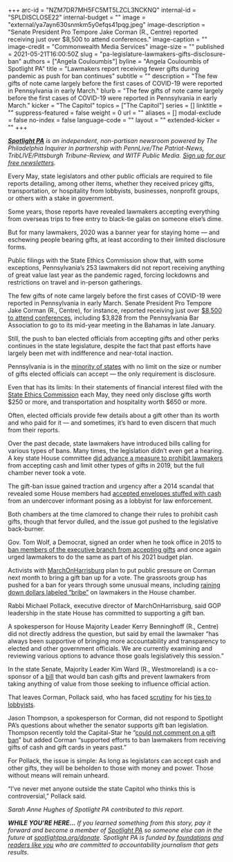 +++
arc-id = "NZM7DR7MH5FC5MT5LZCL3NCKNQ"
internal-id = "SPLDISCLOSE22"
internal-budget = ""
image = "external/ya7ayn630snmkm5y0efqs41pqg.jpeg"
image-description = "Senate President Pro Tempore Jake Corman (R., Centre) reported receiving just over $8,500 to attend conferences."
image-caption = ""
image-credit = "Commonwealth Media Services"
image-size = ""
published = 2021-05-21T16:00:50Z
slug = "pa-legislature-lawmakers-gifts-disclosure-ban"
authors = ["Angela Couloumbis"]
byline = "Angela Couloumbis of Spotlight PA"
title = "Lawmakers report receiving fewer gifts during pandemic as push for ban continues"
subtitle = ""
description = "The few gifts of note came largely before the first cases of COVID-19 were reported in Pennsylvania in early March."
blurb = "The few gifts of note came largely before the first cases of COVID-19 were reported in Pennsylvania in early March."
kicker = "The Capitol"
topics = ["The Capitol"]
series = []
linktitle = ""
suppress-featured = false
weight = 0
url = ""
aliases = []
modal-exclude = false
no-index = false
language-code = ""
layout = ""
extended-kicker = ""
+++

<a href="https://www.spotlightpa.org/"><i><b>Spotlight PA</b></i></a><i> is an independent, non-partisan newsroom powered by The Philadelphia Inquirer in partnership with PennLive/The Patriot-News, TribLIVE/Pittsburgh Tribune-Review, and WITF Public Media. </i><a href="https://www.spotlightpa.org/newsletters"><i>Sign up for our free newsletters</i></a><i>.</i>

Every May, state legislators and other public officials are required to file reports detailing, among other items, whether they received pricey gifts, transportation, or hospitality from lobbyists, businesses, nonprofit groups, or others with a stake in government.

Some years, those reports have revealed lawmakers accepting everything from overseas trips to free entry to black-tie galas on someone else’s dime.

But for many lawmakers, 2020 was a banner year for staying home — and eschewing people bearing gifts, at least according to their limited disclosure forms.

<script src="https://www.spotlightpa.org/embed.js" async></script><div data-spl-embed-version="1" data-spl-src="https://www.spotlightpa.org/embeds/newsletter/"></div>

Public filings with the State Ethics Commission show that, with some exceptions, Pennsylvania’s 253 lawmakers did not report receiving anything of great value last year as the pandemic raged, forcing lockdowns and restrictions on travel and in-person gatherings.

The few gifts of note came largely before the first cases of COVID-19 were reported in Pennsylvania in early March. Senate President Pro Tempore Jake Corman (R., Centre), for instance, reported receiving just over <a href="https://www.ethicsrulings.pa.gov/WebLink/DocView.aspx?id=419852&searchid=a2dd92eb-c4c6-475f-8817-d737e9699699&dbid=0&repo=EthicsLF8">$8,500 to attend conferences</a>, including $3,828 from the Pennsylvania Bar Association to go to its mid-year meeting in the Bahamas in late January.

Still, the push to ban elected officials from accepting gifts and other perks continues in the state legislature, despite the fact that past efforts have largely been met with indifference and near-total inaction.

Pennsylvania is in the <a href="https://www.ncsl.org/research/ethics/50-state-table-gift-laws.aspx">minority of states</a> with no limit on the size or number of gifts elected officials can accept — the only requirement is disclosure.

Even that has its limits: In their statements of financial interest filed with the <a href="https://www.ethicsrulings.pa.gov/WebLink/CustomSearch.aspx?SearchName=SearchforStatementsofFinancialInterestsforms&repo=EthicsLF8">State Ethics Commission</a> each May, they need only disclose gifts worth $250 or more, and transportation and hospitality worth $650 or more.

Often, elected officials provide few details about a gift other than its worth and who paid for it — and sometimes, it’s hard to even discern that much from their reports.

Over the past decade, state lawmakers have introduced bills calling for various types of bans. Many times, the legislation didn’t even get a hearing. A key state House committee <a href="https://whyy.org/articles/after-years-of-pressure-from-advocates-pa-house-advances-gift-ban/">did advance a measure to prohibit lawmakers</a> from accepting cash and limit other types of gifts in 2019, but the full chamber never took a vote.

The gift-ban issue gained traction and urgency after a 2014 scandal that revealed some House members had <a href="https://www.inquirer.com/philly/news/20140316_Kane_shut_down_sting_that_snared_Phila__officials.html">accepted envelopes stuffed with cash</a> from an undercover informant posing as a lobbyist for law enforcement.

Both chambers at the time clamored to change their rules to prohibit cash gifts, though that fervor dulled, and the issue got pushed to the legislative back-burner.

Gov. Tom Wolf, a Democrat, signed an order when he took office in 2015 to <a href="https://www.pennlive.com/politics/2015/01/gov_tom_wolf_signs_gift_ban_le.html">ban members of the executive branch from accepting gifts</a> and once again urged lawmakers to do the same as part of his 2021 budget plan.

Activists with <a href="https://www.mohpa.org/" target="_blank">MarchOnHarrisburg</a> plan to put public pressure on Corman next month to bring a gift ban up for a vote. The grassroots group has pushed for a ban for years through some unusual means, including <a href="https://www.facebook.com/MarchOnHarrisburg2/posts/1174371349670078">raining down dollars labeled “bribe”</a> on lawmakers in the House chamber.

Rabbi Michael Pollack, executive director of MarchOnHarrisburg, said GOP leadership in the state House has committed to supporting a gift ban.

A spokesperson for House Majority Leader Kerry Benninghoff (R., Centre) did not directly address the question, but said by email the lawmaker “has always been supportive of bringing more accountability and transparency to elected and other government officials. We are currently examining and reviewing various options to advance those goals legislatively this session.”

<script src="https://www.spotlightpa.org/embed.js" async></script><div data-spl-embed-version="1" data-spl-src="https://www.spotlightpa.org/embeds/donate/?teaser_text=If%20you%20learned%20something%20from%20this%20report%2C%20pay%20it%20forward%20and%20become%20a%20member%20of%20Spotlight%20PA%20so%20someone%20else%20can%20in%20the%20future."></div>

In the state Senate, Majority Leader Kim Ward (R., Westmoreland) is a co-sponsor of a <a href="https://www.legis.state.pa.us/cfdocs/billInfo/billInfo.cfm?sYear=2021&sInd=0&body=S&type=B&bn=0401" target="_blank">bill</a> that would ban cash gifts and prevent lawmakers from taking anything of value from those seeking to influence official action.

That leaves Corman, Pollack said, who has faced <a href="https://www.spotlightpa.org/news/2020/08/pa-campaign-dark-money-growth-opportunity-fund-jake-corman-gop/" target="_blank">scrutiny</a> for his <a href="https://www.spotlightpa.org/news/2021/05/pa-lobbying-reform-political-consultants-jake-corman-mavericks/" target="_blank">ties to lobbyists</a>.

Jason Thompson, a spokesperson for Corman, did not respond to Spotlight PA’s questions about whether the senator supports gift ban legislation. Thompson recently told the Capital-Star he “<a href="https://www.penncapital-star.com/government-politics/pa-s-top-two-republicans-announce-plans-for-lobbying-reform-but-is-it-enough/" target="_blank">could not comment on a gift ban</a>” but added Corman “supported efforts to ban lawmakers from receiving gifts of cash and gift cards in years past.”

For Pollack, the issue is simple: As long as legislators can accept cash and other gifts, they will be beholden to those with money and power. Those without means will remain unheard.

“I’ve never met anyone outside the state Capitol who thinks this is controversial,” Pollack said.

<i>Sarah Anne Hughes of Spotlight PA contributed to this report.</i>

<i><b>WHILE YOU’RE HERE...</b></i><i> If you learned something from this story, pay it forward and become a member of </i><a href="https://www.spotlightpa.org/"><i>Spotlight PA</i></a><i> so someone else can in the future at </i><a href="http://spotlightpa.org/donate"><i>spotlightpa.org/donate</i></a><i>. Spotlight PA is funded by</i><a href="https://www.spotlightpa.org/support"><i> foundations</i></a><i> </i><a href="https://www.spotlightpa.org/support"><i>and readers like you</i></a><i> who are committed to accountability journalism that gets results.</i>
